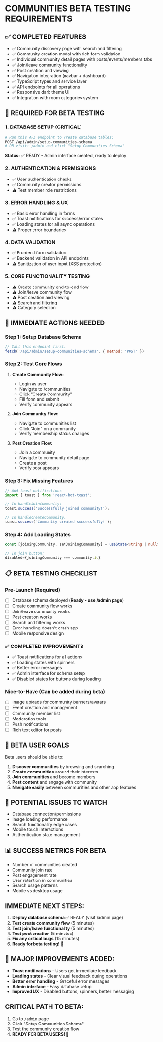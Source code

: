 # COMMUNITIES BETA TESTING REQUIREMENTS

## ✅ COMPLETED FEATURES
- ✅ Community discovery page with search and filtering
- ✅ Community creation modal with rich form validation
- ✅ Individual community detail pages with posts/events/members tabs
- ✅ Join/leave community functionality
- ✅ Post creation and viewing
- ✅ Navigation integration (navbar + dashboard)
- ✅ TypeScript types and service layer
- ✅ API endpoints for all operations
- ✅ Responsive dark theme UI
- ✅ Integration with room categories system

## 🔧 REQUIRED FOR BETA TESTING

### 1. DATABASE SETUP (CRITICAL)
```bash
# Run this API endpoint to create database tables:
POST /api/admin/setup-communities-schema
# OR visit: /admin and click "Setup Communities Schema"
```
**Status:** ✅ READY - Admin interface created, ready to deploy

### 2. AUTHENTICATION & PERMISSIONS
- ✅ User authentication checks
- ✅ Community creator permissions
- ⚠️ Test member role restrictions

### 3. ERROR HANDLING & UX
- ✅ Basic error handling in forms
- ✅ Toast notifications for success/error states
- ✅ Loading states for all async operations
- ⚠️ Proper error boundaries

### 4. DATA VALIDATION
- ✅ Frontend form validation
- ✅ Backend validation in API endpoints
- ⚠️ Sanitization of user input (XSS protection)

### 5. CORE FUNCTIONALITY TESTING
- ⚠️ Create community end-to-end flow
- ⚠️ Join/leave community flow
- ⚠️ Post creation and viewing
- ⚠️ Search and filtering
- ⚠️ Category selection

## 🚀 IMMEDIATE ACTIONS NEEDED

### Step 1: Setup Database Schema
```javascript
// Call this endpoint first:
fetch('/api/admin/setup-communities-schema', { method: 'POST' })
```

### Step 2: Test Core Flows
1. **Create Community Flow:**
   - Login as user
   - Navigate to /communities
   - Click "Create Community"
   - Fill form and submit
   - Verify community appears

2. **Join Community Flow:**
   - Navigate to communities list
   - Click "Join" on a community
   - Verify membership status changes

3. **Post Creation Flow:**
   - Join a community
   - Navigate to community detail page
   - Create a post
   - Verify post appears

### Step 3: Fix Missing Features
```typescript
// Add toast notifications
import { toast } from 'react-hot-toast';

// In handleJoinCommunity:
toast.success('Successfully joined community!');

// In handleCreateCommunity:
toast.success('Community created successfully!');
```

### Step 4: Add Loading States
```typescript
const [joiningCommunity, setJoiningCommunity] = useState<string | null>(null);

// In join button:
disabled={joiningCommunity === community.id}
```

## 📋 BETA TESTING CHECKLIST

### Pre-Launch (Required)
- [ ] Database schema deployed (**Ready - use /admin page**)
- [ ] Create community flow works
- [ ] Join/leave community works
- [ ] Post creation works
- [ ] Search and filtering works
- [ ] Error handling doesn't crash app
- [ ] Mobile responsive design

### ✅ COMPLETED IMPROVEMENTS
- ✅ Toast notifications for all actions
- ✅ Loading states with spinners
- ✅ Better error messages
- ✅ Admin interface for schema setup
- ✅ Disabled states for buttons during loading

### Nice-to-Have (Can be added during beta)
- [ ] Image uploads for community banners/avatars
- [ ] Event creation and management
- [ ] Community member list
- [ ] Moderation tools
- [ ] Push notifications
- [ ] Rich text editor for posts

## 🎯 BETA USER GOALS
Beta users should be able to:
1. **Discover communities** by browsing and searching
2. **Create communities** around their interests
3. **Join communities** and become members
4. **Post content** and engage with community
5. **Navigate easily** between communities and other app features

## 🐛 POTENTIAL ISSUES TO WATCH
- Database connection/permissions
- Image loading performance
- Search functionality edge cases
- Mobile touch interactions
- Authentication state management

## 📊 SUCCESS METRICS FOR BETA
- Number of communities created
- Community join rate
- Post engagement rate
- User retention in communities
- Search usage patterns
- Mobile vs desktop usage

## IMMEDIATE NEXT STEPS:
1. **Deploy database schema** ✅ READY (visit /admin page)
2. **Test create community flow** (5 minutes)
3. **Test join/leave functionality** (5 minutes)
4. **Test post creation** (5 minutes)
5. **Fix any critical bugs** (15 minutes)
6. **Ready for beta testing!** 🚀

## 🎉 MAJOR IMPROVEMENTS ADDED:
- **Toast notifications** - Users get immediate feedback
- **Loading states** - Clear visual feedback during operations
- **Better error handling** - Graceful error messages
- **Admin interface** - Easy database setup
- **Improved UX** - Disabled buttons, spinners, better messaging

## CRITICAL PATH TO BETA:
1. Go to `/admin` page
2. Click "Setup Communities Schema" 
3. Test the community creation flow
4. **READY FOR BETA USERS!** 🎊
